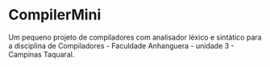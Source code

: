 # CompilerMini
Um pequeno projeto de compiladores com analisador léxico e sintático para a disciplina de Compiladores - Faculdade Anhanguera - unidade 3 - Campinas Taquaral.
